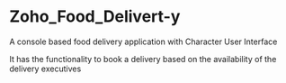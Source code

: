 # Zoho_Food_Delivert-y
A console based food delivery application with Character User Interface

It has the functionality to book a delivery based on the availability of the delivery executives
